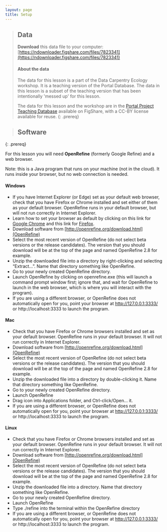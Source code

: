 ```yaml
---
layout: page
title: Setup
---
```


> ## Data
> **Download** this data file to your computer: [https://ndownloader.figshare.com/files/7823341](https://ndownloader.figshare.com/files/7823341)
>
> #### About the data
> The data for this lesson is a part of the Data Carpentry Ecology workshop. 
> It is a teaching version of the Portal Database. The data in this lesson
> is a subset of the teaching version that has been intentionally 'messed up'
> for this lesson. 
> 
> The data for this lesson and the workshop are in the 
> [Portal Project Teaching Database](https://figshare.com/articles/Portal_Project_Teaching_Database/1314459) 
> available on FigShare, with a CC-BY license 
> available for reuse.
{: .prereq}

> ## Software
{: .prereq}

For this lesson you will need **OpenRefine** (formerly Google Refine) and a
web browser.

Note: this is a Java program that runs on your machine (not in the cloud). It runs inside your browser, but no web connection is needed.



#### Windows

- If you have Internet Explorer (or Edge) set as your default web browser, check that you have Firefox or Chrome installed and set either of them as your 
default browser. OpenRefine runs in your default browser, but will not run correctly in Internet Explorer.
 - Learn how to set your browser as default by clicking on this link for [Google Chrome](https://support.google.com/chrome/answer/95417?co=GENIE.Platform%3DDesktop&hl=en-GB) and this link for [Firefox](https://support.mozilla.org/en-US/kb/make-firefox-your-default-browser).
- Download software from [http://openrefine.org/download.html](OpenRefine)
 - Select the most recent version of OpenRefine (do not select beta versions or the release candidates). The version that you should download will be at the top of the page and named OpenRefine 2.8 for example.
- Unzip the downloaded file into a directory by right-clicking and selecting “Extract…”. Name that directory something like OpenRefine.
- Go to your newly created OpenRefine directory.
- Launch OpenRefine by clicking on openrefine.exe (this will launch a command prompt window first; ignore that, and wait for OpenRefine to launch in the web browser, which is where you will interact with the program).
- If you are using a different browser, or OpenRefine does not automatically open for you, point your browser at http://127.0.0.1:3333/ or http://localhost:3333 to launch the program.

#### Mac

- Check that you have Firefox or Chrome browsers installed and set as your 
default browser. OpenRefine runs in your default browser. It will not run correctly in Internet Explorer.
- Download software from [http://openrefine.org/download.html](OpenRefine)
- Select the most recent version of OpenRefine (do not select beta versions or the release candidates). The version that you should download will be at the top of the page and named OpenRefine 2.8 for example.
- Unzip the downloaded file into a directory by double-clicking it. Name 
that directory something like OpenRefine.
- Go to your newly created OpenRefine directory.
- Launch OpenRefine
- Drag icon into Applications folder, and Ctrl-click/Open… it. 
- If you are using a different browser, or OpenRefine does not automatically open for you, point your browser at http://127.0.0.1:3333/ or http://localhost:3333 to launch the program.

#### Linux

- Check that you have Firefox or Chrome browsers installed and set as your 
default browser. OpenRefine runs in your default browser. It will not run correctly in Internet Explorer.
- Download software from [http://openrefine.org/download.html](OpenRefine)
- Select the most recent version of OpenRefine (do not select beta versions or the release candidates). The version that you should download will be at the top of the page and named OpenRefine 2.8 for example.
- Unzip the downloaded file into a directory. Name that directory something like OpenRefine.
- Go to your newly created OpenRefine directory.
- Launch OpenRefine
- Type ./refine into the terminal within the OpenRefine directory
- If you are using a different browser, or OpenRefine does not automatically open for you, point your browser at http://127.0.0.1:3333/ or http://localhost:3333 to launch the program.

